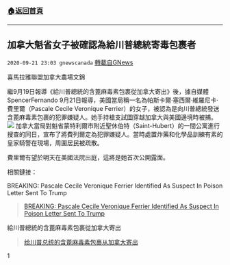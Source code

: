###  [:house:返回首頁](https://github.com/ourhimalayas/txt)
---

## 加拿大魁省女子被確認為給川普總統寄毒包裹者
`2020-09-21 23:03 gnewscanada` [轉載自GNews](https://gnews.org/zh-hant/375682/)

喜馬拉雅聯盟加拿大農場文錦

繼9月19日報導《給川普總統的含蓖麻毒素包裹從加拿大寄出》後，據自媒體SpencerFernando 9月21日報導，美國當局稱一名為帕斯卡爾·塞西爾·維羅尼卡·費里爾（Pascale Cecile Veronique Ferrier）的女子，被認為是向川普總統發送含蓖麻毒素包裹的犯罪嫌疑人。她手持槍支試圖穿越加拿大與美國邊境時被捕。
![](https://s3.amazonaws.com/gnews-media-offload/wp-content/uploads/2020/09/21225105/Snipaste_2020-09-22_10-32-56.png)
加拿大當局對魁省蒙特利爾市附近聖休伯特（Saint-Hubert）的一間公寓進行搜查的同日，宣布了將費列爾定為犯罪嫌疑人。當時處置炸藥和化學品訓練有素的皇家騎警在現場，周圍居民被疏散。

費里爾有望於明天在美國法院出庭，這將是她首次公開露面。

相關鏈接：

BREAKING: Pascale Cecile Veronique Ferrier Identified As Suspect In Poison Letter Sent To Trump

> [BREAKING: Pascale Cecile Veronique Ferrier Identified As Suspect In Poison Letter Sent To Trump](https://spencerfernando.com/2020/09/21/breaking-pascale-cecile-veronique-ferrier-identified-as-suspect-in-poison-letter-sent-to-trump/)

給川普總統的含蓖麻毒素包裹從加拿大寄出

> [给川普总统的含蓖麻毒素包裹从加拿大寄出](https://gnews.org/zh-hans/369776/)

1
